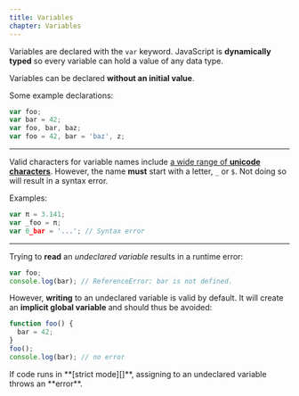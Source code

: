```yaml
---
title: Variables
chapter: Variables
---
```

Variables are declared with the `var` keyword. JavaScript is
**dynamically typed** so every variable can hold a value of any data type.

Variables can be declared **without an initial value**.

Some example declarations:

```js
var foo;
var bar = 42;
var foo, bar, baz;
var foo = 42, bar = 'baz', z;
```

---

Valid characters for variable names include [a wide range of **unicode characters**](http://mathiasbynens.be/notes/javascript-identifiers).
However, the name **must** start with a letter, `_` or `$`. Not doing so will result
in a syntax error.

Examples:

```js
var π = 3.141;
var _foo = π;
var 0_bar = '...'; // Syntax error
```

---

Trying to **read** an *undeclared variable* results in a runtime error:

```js
var foo;
console.log(bar); // ReferenceError: bar is not defined.
```

However, **writing** to an undeclared variable is valid by default. It will
create an **implicit global variable** and should thus be avoided:

```js
function foo() {
  bar = 42;
}
foo();
console.log(bar); // no error
```

<div class="alert alert-info">
  If code runs in **[strict mode][]**, assigning to an undeclared variable 
  throws an **error**.
</div>

[strict mode]: https://developer.mozilla.org/en-US/docs/Web/JavaScript/Reference/Functions_and_function_scope/Strict_mode
